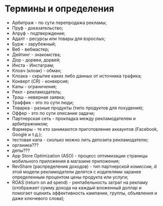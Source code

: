 # Термины и определения

- Арбитраж - по сути перепродажа рекламы;
- Пруф - доказательство;
- Апруф - подтверждение;
- Адалт - ресурсы или товары для взрослых;
- Бурж - зарубежный;
- Веб - вебмастер;
- Дейтинг - знакомства;
- Дор - дорвеи, дорвей;
- Инста - Инстаграм;
- Клоач (клоак) - обман;
- Клоака - скрытие каких либо данных от источника трафика;
- Конверт (CR) - конверсия;
- Капы - ограничения;
- Рекл - рекламодатель;
- Трэш - неверная заявка;
- Траффик - это по сути люди;
- Товарка - разные продукты (типо продуктов для похудения);
- Оффер - это по сути описание задачи;
- Партнерская сеть - прокладка между рекламодателем и  арбитражником;
- Фармеры - те кто занимаются приготовление аккаунтов (Facebook, Google и т.д.);
- тестовая капа - сколько можно лить депозита рекламодателю;
- органика???
- депы???
- App Store Optimization (ASO) - процесс оптимизации страницы мобильного приложения в магазине приложения;
- RevShare (распределения доходов) - тип партнерской комиссии, d этой модели рекламодатели делятся с издателями заранее определенным процентом цены продукта или услуги;
- ROAS (return on ad spend) - рентабельность затрат на рекламу (отображает сумму дохода на каждый вложенный доллар и помогает оценить эффективность кампании, группы, объявления и даже ключевого слова);
